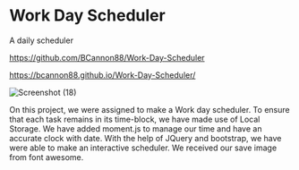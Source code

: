 # Work Day Scheduler

A daily scheduler

https://github.com/BCannon88/Work-Day-Scheduler

https://bcannon88.github.io/Work-Day-Scheduler/



![Screenshot (18)](https://user-images.githubusercontent.com/81123612/119282104-fc5ceb00-bbfd-11eb-874c-7f97ad0ef730.png)

On this project, we were assigned to make a Work day scheduler. To ensure that each task remains in its time-block, we have made use of Local Storage. We have added moment.js to manage our time and have an accurate clock with date. With the help of JQuery and bootstrap, we have were able to make an interactive scheduler. We received our save image from font awesome.
